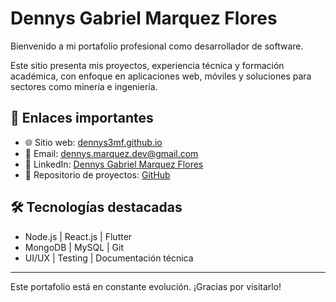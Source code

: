 # Dennys Gabriel Marquez Flores

Bienvenido a mi portafolio profesional como desarrollador de software.

Este sitio presenta mis proyectos, experiencia técnica y formación académica, con enfoque en aplicaciones web, móviles y soluciones para sectores como minería e ingeniería.

## 🔗 Enlaces importantes

- 🌐 Sitio web: [dennys3mf.github.io](https://dennys3mf.github.io/)
- 📧 Email: dennys.marquez.dev@gmail.com
- 💼 LinkedIn: [Dennys Gabriel Marquez Flores](https://www.linkedin.com/in/dennys-marquez/)
- 📁 Repositorio de proyectos: [GitHub](https://github.com/dennys3mf)

## 🛠️ Tecnologías destacadas

- Node.js | React.js | Flutter  
- MongoDB | MySQL | Git  
- UI/UX | Testing | Documentación técnica

---

Este portafolio está en constante evolución. ¡Gracias por visitarlo!
